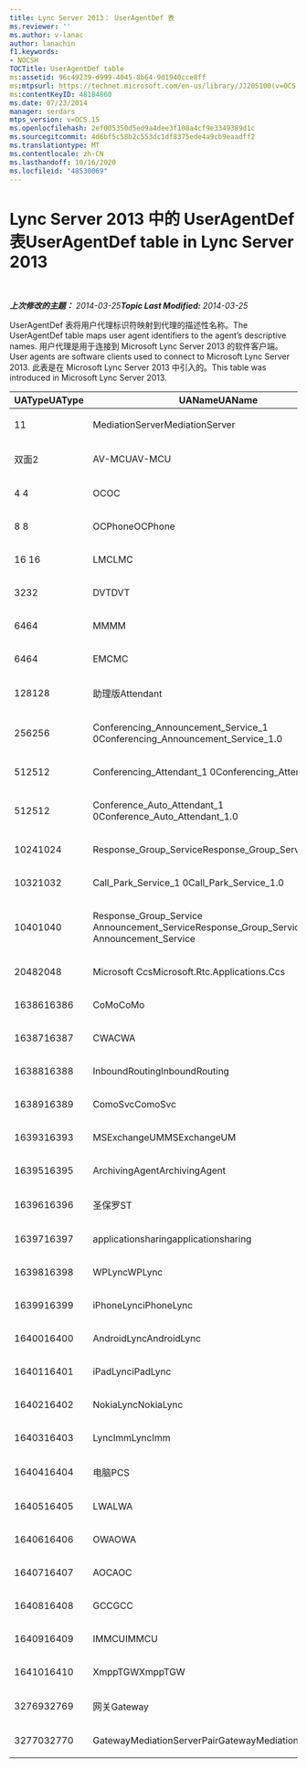 ```yaml
---
title: Lync Server 2013： UserAgentDef 表
ms.reviewer: ''
ms.author: v-lanac
author: lanachin
f1.keywords:
- NOCSH
TOCTitle: UserAgentDef table
ms:assetid: 96c49239-d999-4045-8b64-9d1940cce8ff
ms:mtpsurl: https://technet.microsoft.com/en-us/library/JJ205100(v=OCS.15)
ms:contentKeyID: 48184860
ms.date: 07/23/2014
manager: serdars
mtps_version: v=OCS.15
ms.openlocfilehash: 2ef005350d5ed9a4dee3f108a4cf9e3349389d1c
ms.sourcegitcommit: 4d6bf5c58b2c553dc1df8375ede4a9cb9eaadff2
ms.translationtype: MT
ms.contentlocale: zh-CN
ms.lasthandoff: 10/16/2020
ms.locfileid: "48530069"
---
```

# <a name="useragentdef-table-in-lync-server-2013"></a><span data-ttu-id="d57a9-102">Lync Server 2013 中的 UserAgentDef 表</span><span class="sxs-lookup"><span data-stu-id="d57a9-102">UserAgentDef table in Lync Server 2013</span></span>

<div data-xmlns="http://www.w3.org/1999/xhtml">

<div class="topic" data-xmlns="http://www.w3.org/1999/xhtml" data-msxsl="urn:schemas-microsoft-com:xslt" data-cs="https://msdn.microsoft.com/">

<div data-asp="https://msdn2.microsoft.com/asp">



</div>

<div id="mainSection">

<div id="mainBody">

<span> </span>

<span data-ttu-id="d57a9-103">_**上次修改的主题：** 2014-03-25_</span><span class="sxs-lookup"><span data-stu-id="d57a9-103">_**Topic Last Modified:** 2014-03-25_</span></span>

<span data-ttu-id="d57a9-104">UserAgentDef 表将用户代理标识符映射到代理的描述性名称。</span><span class="sxs-lookup"><span data-stu-id="d57a9-104">The UserAgentDef table maps user agent identifiers to the agent’s descriptive names.</span></span> <span data-ttu-id="d57a9-105">用户代理是用于连接到 Microsoft Lync Server 2013 的软件客户端。</span><span class="sxs-lookup"><span data-stu-id="d57a9-105">User agents are software clients used to connect to Microsoft Lync Server 2013.</span></span> <span data-ttu-id="d57a9-106">此表是在 Microsoft Lync Server 2013 中引入的。</span><span class="sxs-lookup"><span data-stu-id="d57a9-106">This table was introduced in Microsoft Lync Server 2013.</span></span>


<table>
<colgroup>
<col style="width: 33%" />
<col style="width: 33%" />
<col style="width: 33%" />
</colgroup>
<thead>
<tr class="header">
<th><span data-ttu-id="d57a9-107">UAType</span><span class="sxs-lookup"><span data-stu-id="d57a9-107">UAType</span></span></th>
<th><span data-ttu-id="d57a9-108">UAName</span><span class="sxs-lookup"><span data-stu-id="d57a9-108">UAName</span></span></th>
<th><span data-ttu-id="d57a9-109">UACategory</span><span class="sxs-lookup"><span data-stu-id="d57a9-109">UACategory</span></span></th>
</tr>
</thead>
<tbody>
<tr class="odd">
<td><p><span data-ttu-id="d57a9-110">1</span><span class="sxs-lookup"><span data-stu-id="d57a9-110">1</span></span></p></td>
<td><p><span data-ttu-id="d57a9-111">MediationServer</span><span class="sxs-lookup"><span data-stu-id="d57a9-111">MediationServer</span></span></p></td>
<td><p><span data-ttu-id="d57a9-112">MediationServer</span><span class="sxs-lookup"><span data-stu-id="d57a9-112">MediationServer</span></span></p></td>
</tr>
<tr class="even">
<td><p><span data-ttu-id="d57a9-113">双面</span><span class="sxs-lookup"><span data-stu-id="d57a9-113">2</span></span></p></td>
<td><p><span data-ttu-id="d57a9-114">AV-MCU</span><span class="sxs-lookup"><span data-stu-id="d57a9-114">AV-MCU</span></span></p></td>
<td><p><span data-ttu-id="d57a9-115">AV-MCU</span><span class="sxs-lookup"><span data-stu-id="d57a9-115">AV-MCU</span></span></p></td>
</tr>
<tr class="odd">
<td><p><span data-ttu-id="d57a9-116">4 </span><span class="sxs-lookup"><span data-stu-id="d57a9-116">4</span></span></p></td>
<td><p><span data-ttu-id="d57a9-117">OC</span><span class="sxs-lookup"><span data-stu-id="d57a9-117">OC</span></span></p></td>
<td><p><span data-ttu-id="d57a9-118">OC</span><span class="sxs-lookup"><span data-stu-id="d57a9-118">OC</span></span></p></td>
</tr>
<tr class="even">
<td><p><span data-ttu-id="d57a9-119">8 </span><span class="sxs-lookup"><span data-stu-id="d57a9-119">8</span></span></p></td>
<td><p><span data-ttu-id="d57a9-120">OCPhone</span><span class="sxs-lookup"><span data-stu-id="d57a9-120">OCPhone</span></span></p></td>
<td><p><span data-ttu-id="d57a9-121">OCPhone</span><span class="sxs-lookup"><span data-stu-id="d57a9-121">OCPhone</span></span></p></td>
</tr>
<tr class="odd">
<td><p><span data-ttu-id="d57a9-122">16 </span><span class="sxs-lookup"><span data-stu-id="d57a9-122">16</span></span></p></td>
<td><p><span data-ttu-id="d57a9-123">LMC</span><span class="sxs-lookup"><span data-stu-id="d57a9-123">LMC</span></span></p></td>
<td><p><span data-ttu-id="d57a9-124">LMC</span><span class="sxs-lookup"><span data-stu-id="d57a9-124">LMC</span></span></p></td>
</tr>
<tr class="even">
<td><p><span data-ttu-id="d57a9-125">32</span><span class="sxs-lookup"><span data-stu-id="d57a9-125">32</span></span></p></td>
<td><p><span data-ttu-id="d57a9-126">DVT</span><span class="sxs-lookup"><span data-stu-id="d57a9-126">DVT</span></span></p></td>
<td><p><span data-ttu-id="d57a9-127">DVT</span><span class="sxs-lookup"><span data-stu-id="d57a9-127">DVT</span></span></p></td>
</tr>
<tr class="odd">
<td><p><span data-ttu-id="d57a9-128">64</span><span class="sxs-lookup"><span data-stu-id="d57a9-128">64</span></span></p></td>
<td><p><span data-ttu-id="d57a9-129">MM</span><span class="sxs-lookup"><span data-stu-id="d57a9-129">MM</span></span></p></td>
<td><p><span data-ttu-id="d57a9-130">MM</span><span class="sxs-lookup"><span data-stu-id="d57a9-130">MM</span></span></p></td>
</tr>
<tr class="even">
<td><p><span data-ttu-id="d57a9-131">64</span><span class="sxs-lookup"><span data-stu-id="d57a9-131">64</span></span></p></td>
<td><p><span data-ttu-id="d57a9-132">EMC</span><span class="sxs-lookup"><span data-stu-id="d57a9-132">MC</span></span></p></td>
<td><p><span data-ttu-id="d57a9-133">MM</span><span class="sxs-lookup"><span data-stu-id="d57a9-133">MM</span></span></p></td>
</tr>
<tr class="odd">
<td><p><span data-ttu-id="d57a9-134">128</span><span class="sxs-lookup"><span data-stu-id="d57a9-134">128</span></span></p></td>
<td><p><span data-ttu-id="d57a9-135">助理版</span><span class="sxs-lookup"><span data-stu-id="d57a9-135">Attendant</span></span></p></td>
<td><p><span data-ttu-id="d57a9-136">助理版</span><span class="sxs-lookup"><span data-stu-id="d57a9-136">Attendant</span></span></p></td>
</tr>
<tr class="even">
<td><p><span data-ttu-id="d57a9-137">256</span><span class="sxs-lookup"><span data-stu-id="d57a9-137">256</span></span></p></td>
<td><p><span data-ttu-id="d57a9-138">Conferencing_Announcement_Service_1 0</span><span class="sxs-lookup"><span data-stu-id="d57a9-138">Conferencing_Announcement_Service_1.0</span></span></p></td>
<td><p><span data-ttu-id="d57a9-139">CAS</span><span class="sxs-lookup"><span data-stu-id="d57a9-139">CAS</span></span></p></td>
</tr>
<tr class="odd">
<td><p><span data-ttu-id="d57a9-140">512</span><span class="sxs-lookup"><span data-stu-id="d57a9-140">512</span></span></p></td>
<td><p><span data-ttu-id="d57a9-141">Conferencing_Attendant_1 0</span><span class="sxs-lookup"><span data-stu-id="d57a9-141">Conferencing_Attendant_1.0</span></span></p></td>
<td><p><span data-ttu-id="d57a9-142">CAA</span><span class="sxs-lookup"><span data-stu-id="d57a9-142">CAA</span></span></p></td>
</tr>
<tr class="even">
<td><p><span data-ttu-id="d57a9-143">512</span><span class="sxs-lookup"><span data-stu-id="d57a9-143">512</span></span></p></td>
<td><p><span data-ttu-id="d57a9-144">Conference_Auto_Attendant_1 0</span><span class="sxs-lookup"><span data-stu-id="d57a9-144">Conference_Auto_Attendant_1.0</span></span></p></td>
<td><p><span data-ttu-id="d57a9-145">CAA</span><span class="sxs-lookup"><span data-stu-id="d57a9-145">CAA</span></span></p></td>
</tr>
<tr class="odd">
<td><p><span data-ttu-id="d57a9-146">1024</span><span class="sxs-lookup"><span data-stu-id="d57a9-146">1024</span></span></p></td>
<td><p><span data-ttu-id="d57a9-147">Response_Group_Service</span><span class="sxs-lookup"><span data-stu-id="d57a9-147">Response_Group_Service</span></span></p></td>
<td><p><span data-ttu-id="d57a9-148">RGS</span><span class="sxs-lookup"><span data-stu-id="d57a9-148">RGS</span></span></p></td>
</tr>
<tr class="even">
<td><p><span data-ttu-id="d57a9-149">1032</span><span class="sxs-lookup"><span data-stu-id="d57a9-149">1032</span></span></p></td>
<td><p><span data-ttu-id="d57a9-150">Call_Park_Service_1 0</span><span class="sxs-lookup"><span data-stu-id="d57a9-150">Call_Park_Service_1.0</span></span></p></td>
<td><p><span data-ttu-id="d57a9-151">CPS</span><span class="sxs-lookup"><span data-stu-id="d57a9-151">CPS</span></span></p></td>
</tr>
<tr class="odd">
<td><p><span data-ttu-id="d57a9-152">1040</span><span class="sxs-lookup"><span data-stu-id="d57a9-152">1040</span></span></p></td>
<td><p><span data-ttu-id="d57a9-153">Response_Group_Service Announcement_Service</span><span class="sxs-lookup"><span data-stu-id="d57a9-153">Response_Group_Service Announcement_Service</span></span></p></td>
<td><p><span data-ttu-id="d57a9-154">AS</span><span class="sxs-lookup"><span data-stu-id="d57a9-154">AS</span></span></p></td>
</tr>
<tr class="even">
<td><p><span data-ttu-id="d57a9-155">2048</span><span class="sxs-lookup"><span data-stu-id="d57a9-155">2048</span></span></p></td>
<td><p><span data-ttu-id="d57a9-156">Microsoft Ccs</span><span class="sxs-lookup"><span data-stu-id="d57a9-156">Microsoft.Rtc.Applications.Ccs</span></span></p></td>
<td><p><span data-ttu-id="d57a9-157">CCS</span><span class="sxs-lookup"><span data-stu-id="d57a9-157">CCS</span></span></p></td>
</tr>
<tr class="odd">
<td><p><span data-ttu-id="d57a9-158">16386</span><span class="sxs-lookup"><span data-stu-id="d57a9-158">16386</span></span></p></td>
<td><p><span data-ttu-id="d57a9-159">CoMo</span><span class="sxs-lookup"><span data-stu-id="d57a9-159">CoMo</span></span></p></td>
<td><p><span data-ttu-id="d57a9-160">CoMo</span><span class="sxs-lookup"><span data-stu-id="d57a9-160">CoMo</span></span></p></td>
</tr>
<tr class="even">
<td><p><span data-ttu-id="d57a9-161">16387</span><span class="sxs-lookup"><span data-stu-id="d57a9-161">16387</span></span></p></td>
<td><p><span data-ttu-id="d57a9-162">CWA</span><span class="sxs-lookup"><span data-stu-id="d57a9-162">CWA</span></span></p></td>
<td><p><span data-ttu-id="d57a9-163">CWA</span><span class="sxs-lookup"><span data-stu-id="d57a9-163">CWA</span></span></p></td>
</tr>
<tr class="odd">
<td><p><span data-ttu-id="d57a9-164">16388</span><span class="sxs-lookup"><span data-stu-id="d57a9-164">16388</span></span></p></td>
<td><p><span data-ttu-id="d57a9-165">InboundRouting</span><span class="sxs-lookup"><span data-stu-id="d57a9-165">InboundRouting</span></span></p></td>
<td><p><span data-ttu-id="d57a9-166">InboundRouting</span><span class="sxs-lookup"><span data-stu-id="d57a9-166">InboundRouting</span></span></p></td>
</tr>
<tr class="even">
<td><p><span data-ttu-id="d57a9-167">16389</span><span class="sxs-lookup"><span data-stu-id="d57a9-167">16389</span></span></p></td>
<td><p><span data-ttu-id="d57a9-168">ComoSvc</span><span class="sxs-lookup"><span data-stu-id="d57a9-168">ComoSvc</span></span></p></td>
<td><p><span data-ttu-id="d57a9-169">ComoSvc</span><span class="sxs-lookup"><span data-stu-id="d57a9-169">ComoSvc</span></span></p></td>
</tr>
<tr class="odd">
<td><p><span data-ttu-id="d57a9-170">16393</span><span class="sxs-lookup"><span data-stu-id="d57a9-170">16393</span></span></p></td>
<td><p><span data-ttu-id="d57a9-171">MSExchangeUM</span><span class="sxs-lookup"><span data-stu-id="d57a9-171">MSExchangeUM</span></span></p></td>
<td><p><span data-ttu-id="d57a9-172">ExUM</span><span class="sxs-lookup"><span data-stu-id="d57a9-172">ExUM</span></span></p></td>
</tr>
<tr class="even">
<td><p><span data-ttu-id="d57a9-173">16395</span><span class="sxs-lookup"><span data-stu-id="d57a9-173">16395</span></span></p></td>
<td><p><span data-ttu-id="d57a9-174">ArchivingAgent</span><span class="sxs-lookup"><span data-stu-id="d57a9-174">ArchivingAgent</span></span></p></td>
<td><p><span data-ttu-id="d57a9-175">ARCHAGENT</span><span class="sxs-lookup"><span data-stu-id="d57a9-175">ARCHAGENT</span></span></p></td>
</tr>
<tr class="odd">
<td><p><span data-ttu-id="d57a9-176">16396</span><span class="sxs-lookup"><span data-stu-id="d57a9-176">16396</span></span></p></td>
<td><p><span data-ttu-id="d57a9-177">圣保罗</span><span class="sxs-lookup"><span data-stu-id="d57a9-177">ST</span></span></p></td>
<td><p><span data-ttu-id="d57a9-178">圣保罗</span><span class="sxs-lookup"><span data-stu-id="d57a9-178">ST</span></span></p></td>
</tr>
<tr class="even">
<td><p><span data-ttu-id="d57a9-179">16397</span><span class="sxs-lookup"><span data-stu-id="d57a9-179">16397</span></span></p></td>
<td><p><span data-ttu-id="d57a9-180">applicationsharing</span><span class="sxs-lookup"><span data-stu-id="d57a9-180">applicationsharing</span></span></p></td>
<td><p><span data-ttu-id="d57a9-181">ASMCU</span><span class="sxs-lookup"><span data-stu-id="d57a9-181">ASMCU</span></span></p></td>
</tr>
<tr class="odd">
<td><p><span data-ttu-id="d57a9-182">16398</span><span class="sxs-lookup"><span data-stu-id="d57a9-182">16398</span></span></p></td>
<td><p><span data-ttu-id="d57a9-183">WPLync</span><span class="sxs-lookup"><span data-stu-id="d57a9-183">WPLync</span></span></p></td>
<td><p><span data-ttu-id="d57a9-184">WPLync</span><span class="sxs-lookup"><span data-stu-id="d57a9-184">WPLync</span></span></p></td>
</tr>
<tr class="even">
<td><p><span data-ttu-id="d57a9-185">16399</span><span class="sxs-lookup"><span data-stu-id="d57a9-185">16399</span></span></p></td>
<td><p><span data-ttu-id="d57a9-186">iPhoneLync</span><span class="sxs-lookup"><span data-stu-id="d57a9-186">iPhoneLync</span></span></p></td>
<td><p><span data-ttu-id="d57a9-187">iPhoneLync</span><span class="sxs-lookup"><span data-stu-id="d57a9-187">iPhoneLync</span></span></p></td>
</tr>
<tr class="odd">
<td><p><span data-ttu-id="d57a9-188">16400</span><span class="sxs-lookup"><span data-stu-id="d57a9-188">16400</span></span></p></td>
<td><p><span data-ttu-id="d57a9-189">AndroidLync</span><span class="sxs-lookup"><span data-stu-id="d57a9-189">AndroidLync</span></span></p></td>
<td><p><span data-ttu-id="d57a9-190">AndroidLync</span><span class="sxs-lookup"><span data-stu-id="d57a9-190">AndroidLync</span></span></p></td>
</tr>
<tr class="even">
<td><p><span data-ttu-id="d57a9-191">16401</span><span class="sxs-lookup"><span data-stu-id="d57a9-191">16401</span></span></p></td>
<td><p><span data-ttu-id="d57a9-192">iPadLync</span><span class="sxs-lookup"><span data-stu-id="d57a9-192">iPadLync</span></span></p></td>
<td><p><span data-ttu-id="d57a9-193">iPadLync</span><span class="sxs-lookup"><span data-stu-id="d57a9-193">iPadLync</span></span></p></td>
</tr>
<tr class="odd">
<td><p><span data-ttu-id="d57a9-194">16402</span><span class="sxs-lookup"><span data-stu-id="d57a9-194">16402</span></span></p></td>
<td><p><span data-ttu-id="d57a9-195">NokiaLync</span><span class="sxs-lookup"><span data-stu-id="d57a9-195">NokiaLync</span></span></p></td>
<td><p><span data-ttu-id="d57a9-196">NokiaLync</span><span class="sxs-lookup"><span data-stu-id="d57a9-196">NokiaLync</span></span></p></td>
</tr>
<tr class="even">
<td><p><span data-ttu-id="d57a9-197">16403</span><span class="sxs-lookup"><span data-stu-id="d57a9-197">16403</span></span></p></td>
<td><p><span data-ttu-id="d57a9-198">LyncImm</span><span class="sxs-lookup"><span data-stu-id="d57a9-198">LyncImm</span></span></p></td>
<td><p><span data-ttu-id="d57a9-199">LyncImm</span><span class="sxs-lookup"><span data-stu-id="d57a9-199">LyncImm</span></span></p></td>
</tr>
<tr class="odd">
<td><p><span data-ttu-id="d57a9-200">16404</span><span class="sxs-lookup"><span data-stu-id="d57a9-200">16404</span></span></p></td>
<td><p><span data-ttu-id="d57a9-201">电脑</span><span class="sxs-lookup"><span data-stu-id="d57a9-201">PCS</span></span></p></td>
<td><p><span data-ttu-id="d57a9-202">电脑</span><span class="sxs-lookup"><span data-stu-id="d57a9-202">PCS</span></span></p></td>
</tr>
<tr class="even">
<td><p><span data-ttu-id="d57a9-203">16405</span><span class="sxs-lookup"><span data-stu-id="d57a9-203">16405</span></span></p></td>
<td><p><span data-ttu-id="d57a9-204">LWA</span><span class="sxs-lookup"><span data-stu-id="d57a9-204">LWA</span></span></p></td>
<td><p><span data-ttu-id="d57a9-205">LWA</span><span class="sxs-lookup"><span data-stu-id="d57a9-205">LWA</span></span></p></td>
</tr>
<tr class="odd">
<td><p><span data-ttu-id="d57a9-206">16406</span><span class="sxs-lookup"><span data-stu-id="d57a9-206">16406</span></span></p></td>
<td><p><span data-ttu-id="d57a9-207">OWA</span><span class="sxs-lookup"><span data-stu-id="d57a9-207">OWA</span></span></p></td>
<td><p><span data-ttu-id="d57a9-208">OWA</span><span class="sxs-lookup"><span data-stu-id="d57a9-208">OWA</span></span></p></td>
</tr>
<tr class="even">
<td><p><span data-ttu-id="d57a9-209">16407</span><span class="sxs-lookup"><span data-stu-id="d57a9-209">16407</span></span></p></td>
<td><p><span data-ttu-id="d57a9-210">AOC</span><span class="sxs-lookup"><span data-stu-id="d57a9-210">AOC</span></span></p></td>
<td><p><span data-ttu-id="d57a9-211">AOC</span><span class="sxs-lookup"><span data-stu-id="d57a9-211">AOC</span></span></p></td>
</tr>
<tr class="odd">
<td><p><span data-ttu-id="d57a9-212">16408</span><span class="sxs-lookup"><span data-stu-id="d57a9-212">16408</span></span></p></td>
<td><p><span data-ttu-id="d57a9-213">GCC</span><span class="sxs-lookup"><span data-stu-id="d57a9-213">GCC</span></span></p></td>
<td><p><span data-ttu-id="d57a9-214">GCC</span><span class="sxs-lookup"><span data-stu-id="d57a9-214">GCC</span></span></p></td>
</tr>
<tr class="even">
<td><p><span data-ttu-id="d57a9-215">16409</span><span class="sxs-lookup"><span data-stu-id="d57a9-215">16409</span></span></p></td>
<td><p><span data-ttu-id="d57a9-216">IMMCU</span><span class="sxs-lookup"><span data-stu-id="d57a9-216">IMMCU</span></span></p></td>
<td><p><span data-ttu-id="d57a9-217">IMMCU</span><span class="sxs-lookup"><span data-stu-id="d57a9-217">IMMCU</span></span></p></td>
</tr>
<tr class="odd">
<td><p><span data-ttu-id="d57a9-218">16410</span><span class="sxs-lookup"><span data-stu-id="d57a9-218">16410</span></span></p></td>
<td><p><span data-ttu-id="d57a9-219">XmppTGW</span><span class="sxs-lookup"><span data-stu-id="d57a9-219">XmppTGW</span></span></p></td>
<td><p><span data-ttu-id="d57a9-220">XmppGateway</span><span class="sxs-lookup"><span data-stu-id="d57a9-220">XmppGateway</span></span></p></td>
</tr>
<tr class="even">
<td><p><span data-ttu-id="d57a9-221">32769</span><span class="sxs-lookup"><span data-stu-id="d57a9-221">32769</span></span></p></td>
<td><p><span data-ttu-id="d57a9-222">网关</span><span class="sxs-lookup"><span data-stu-id="d57a9-222">Gateway</span></span></p></td>
<td><p><span data-ttu-id="d57a9-223">网关</span><span class="sxs-lookup"><span data-stu-id="d57a9-223">Gateway</span></span></p></td>
</tr>
<tr class="odd">
<td><p><span data-ttu-id="d57a9-224">32770</span><span class="sxs-lookup"><span data-stu-id="d57a9-224">32770</span></span></p></td>
<td><p><span data-ttu-id="d57a9-225">GatewayMediationServerPair</span><span class="sxs-lookup"><span data-stu-id="d57a9-225">GatewayMediationServerPair</span></span></p></td>
<td><p><span data-ttu-id="d57a9-226">GatewayMediationServerPair</span><span class="sxs-lookup"><span data-stu-id="d57a9-226">GatewayMediationServerPair</span></span></p></td>
</tr>
</tbody>
</table>


</div>

<span> </span>

</div>

</div>

</div>

